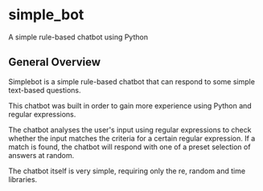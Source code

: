# simple_bot
A simple rule-based chatbot using Python

## General Overview
Simplebot is a simple rule-based chatbot that can respond to some simple text-based questions.

This chatbot was built in order to gain more experience using Python and regular expressions.

The chatbot analyses the user's input using regular expressions to check whether the input matches the criteria
for a certain regular expression. If a match is found, the chatbot will respond with one of a preset selection of answers
at random.

The chatbot itself is very simple, requiring only the re, random and time libraries.
